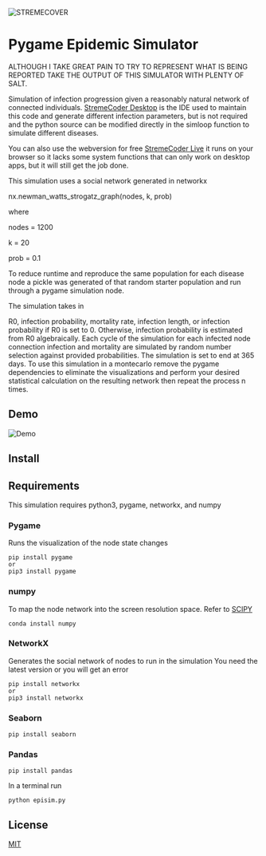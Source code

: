 ![STREMECOVER](http://go.pluricorp.com/websitemedia/gitlab/templatetop.svg)

# Pygame Epidemic Simulator <br>

ALTHOUGH I TAKE GREAT PAIN TO TRY TO REPRESENT WHAT IS BEING REPORTED TAKE THE OUTPUT OF THIS SIMULATOR WITH PLENTY OF SALT. 

Simulation of infection progression given a reasonably natural network of connected individuals.  [StremeCoder Desktop](https://gumroad.com/pluri) is the IDE used to maintain this code and generate different infection parameters, but is not required and the python source can be modified directly in the simloop function to simulate different diseases.



You can also use the webversion for free [StremeCoder Live](https://pluricorp.com/stremecoder) it runs on your browser so it lacks some system functions that can only work on desktop apps, but it will still get the job done. 





This simulation uses a social network generated in networkx

nx.newman_watts_strogatz_graph(nodes, k, prob) 

where

nodes = 1200

k = 20

prob = 0.1

To reduce runtime and reproduce the same population for each disease node a pickle was generated of that random starter population and run through a pygame simulation node.

The simulation takes in 

R0, infection probability, mortality rate, infection length, or infection probability if R0 is set to 0. Otherwise, infection probability is estimated from R0 algebraically. Each cycle of the simulation for each infected node connection infection and mortality are simulated by random number selection against provided probabilities.  The simulation is set to end at 365 days. To use this simulation in a montecarlo remove the pygame dependencies to eliminate the visualizations and perform your desired statistical calculation on the resulting network then repeat the process n times. 

## Demo

![Demo](https://raw.githubusercontent.com/dfpena/epidemic-simulation-pygame/master/demo.gif)

## Install

## Requirements

This simulation requires python3, pygame, networkx, and numpy 

### Pygame<br>

Runs the visualization of the node state changes

```
pip install pygame
or 
pip3 install pygame
```

### numpy<br>

To map the node network into the screen resolution space.   Refer to [SCIPY](https://www.scipy.org/install.html) 

```
conda install numpy
```

### NetworkX<br>

Generates the social network of nodes to run in the simulation You need the latest version or you will get an error

```
pip install networkx
or 
pip3 install networkx
```

### Seaborn <br>

```
pip install seaborn
```

### Pandas

```
pip install pandas
```

In a terminal run 

```
python episim.py
```

## License

[MIT](https://opensource.org/licenses/MIT)
